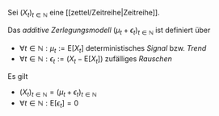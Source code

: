 Sei $(X_t)_{t \in \mathbb{N}}$ eine [[zettel/Zeitreihe|Zeitreihe]].

Das *additive Zerlegungsmodell* $(\mu_t + \epsilon_t)_{t \in \mathbb{N}}$ ist definiert über
- $\forall t \in \mathbb{N} : \mu_t := \text{E}[X_t]$ deterministisches *Signal* bzw. *Trend*
- $\forall t \in \mathbb{N} : \epsilon_t := (X_t - \text{E}[X_t])$ zufälliges *Rauschen*

Es gilt
- $(X_t)_{t \in \mathbb{N}} = (\mu_t + \epsilon_t)_{t \in \mathbb{N}}$
- $\forall t \in \mathbb{N} : \text{E}[\epsilon_t] = 0$